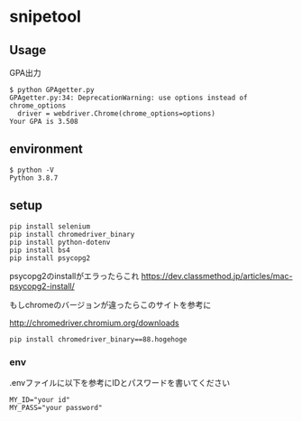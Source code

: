 # snipetool

## Usage

GPA出力

~~~
$ python GPAgetter.py
GPAgetter.py:34: DeprecationWarning: use options instead of chrome_options
  driver = webdriver.Chrome(chrome_options=options)
Your GPA is 3.508
~~~

## environment

~~~
$ python -V
Python 3.8.7
~~~

## setup

~~~
pip install selenium
pip install chromedriver_binary
pip install python-dotenv
pip install bs4
pip install psycopg2
~~~

psycopg2のinstallがエラったらこれ
https://dev.classmethod.jp/articles/mac-psycopg2-install/

もしchromeのバージョンが違ったらこのサイトを参考に

http://chromedriver.chromium.org/downloads

~~~
pip install chromedriver_binary==88.hogehoge
~~~

### env

.envファイルに以下を参考にIDとパスワードを書いてください

~~~
MY_ID="your id"
MY_PASS="your password"
~~~
